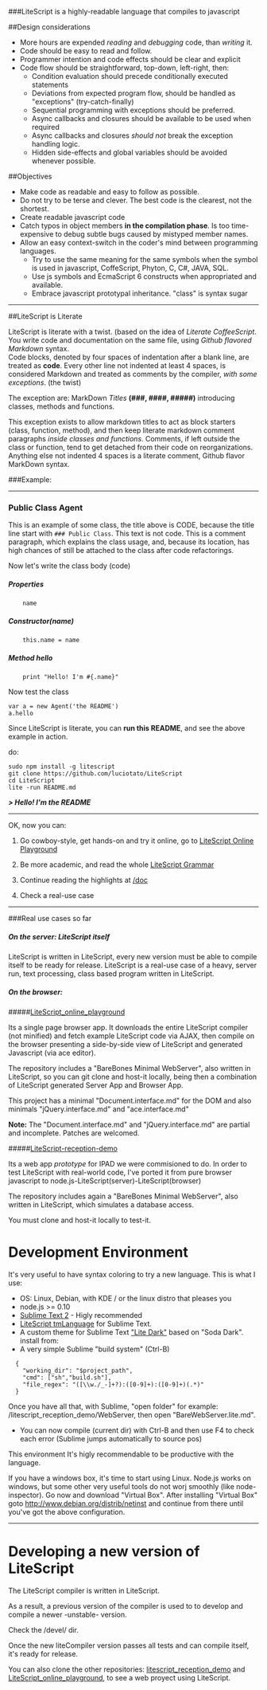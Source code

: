 ###LiteScript is a highly-readable language that compiles to javascript

##Design considerations

- More hours are expended *reading* and *debugging* code, than *writing* it.
- Code should be easy to read and follow. 
- Programmer intention and code effects should be clear and explicit
- Code flow should be straightforward, top-down, left-right, then:
  - Condition evaluation should precede conditionally executed statements
  - Deviations from expected program flow, should be handled as "exceptions" (try-catch-finally)
  - Sequential programming with exceptions should be preferred.
  - Async callbacks and closures should be available to be used when required
  - Async callbacks and closures *should not* break the exception handling logic.
  - Hidden side-effects and global variables should be avoided whenever possible.  

##Objectives

- Make code as readable and easy to follow as possible.
- Do not try to be terse and clever. The best code is the clearest, not the shortest. 
- Create readable javascript code
- Catch typos in object members **in the compilation phase**. Is too time-expensive to debug subtle bugs caused by mistyped member names.
- Allow an easy context-switch in the coder's mind between programming languages.
  - Try to use the same meaning for the same symbols when the symbol is used in javascript, CoffeScript, Phyton, C, C#, JAVA, SQL.
  - Use js symbols and EcmaScript 6 constructs when appropriated and available.
  - Embrace javascript prototypal inheritance. "class" is syntax sugar

------

##LiteScript is Literate

LiteScript is literate with a twist. (based on the idea of *Literate CoffeeScript*.  
You write code and documentation on the same file, using *Github flavored Markdown* syntax.  
Code blocks, denoted by four spaces of indentation after a blank line, are treated as **code**.
Every other line not indented at least 4 spaces, is considered Markdown 
and treated as comments by the compiler, *with some exceptions*. (the twist)

The exception are: MarkDown *Titles* **(###, ####, #####)** 
introducing classes, methods and functions.

This exception exists to allow markdown titles to act as block starters (class, function, method), 
and then keep literate markdown comment paragraphs *inside classes and functions*. 
Comments, if left outside the class or function, tend to get detached from their 
code on reorganizations.
Anything else not indented 4 spaces is a literate comment, Github flavor MarkDown syntax.

###Example:

-----
### Public Class Agent
This is an example of some class, the title above is CODE, because 
the title line start with `### Public Class`. This text is not code. This is a comment paragraph, 
which explains the class usage, and, because its location, 
has high chances of still be attached to the class after code refactorings. 

Now let's write the class body (code)
    
##### Properties
        name
    
##### Constructor(name)
        this.name = name
    
##### Method hello
        print "Hello! I'm #{.name}"

Now test the class

    var a = new Agent('the README')
    a.hello

Since LiteScript is literate, you can **run this README**, 
and see the above example in action. 

do:
```
sudo npm install -g litescript
git clone https://github.com/luciotato/LiteScript
cd LiteScript
lite -run README.md
```

***> Hello! I'm the README***


-----------

OK, now you can: 

1. Go cowboy-style, get hands-on and try it online, 
go to [LiteScript Online Playground](http://luciotato.github.io/LiteScript_online_playground/playground/)

2. Be more academic, and read the whole [LiteScript Grammar](/source/Grammar.lite.md)

3. Continue reading the highlights at [/doc](/doc)

4. Check a real-use case 

----
###Real use cases so far 

##### On the server: LiteScript itself

LiteScript is written in LiteScript, every new version must be able to 
compile itself to be ready for release.
LiteScript is a real-use case of a heavy, server run,
text processing, class based program written in LiteScript.

##### On the browser: 

#####[LiteScript_online_playground](https://github.com/luciotato/LiteScript_online_playground.git)

Its a single page browser app. It downloads the entire LiteScript compiler (not minified) 
and fetch example LiteScript code  via AJAX, then compile on the browser presenting 
a side-by-side view of LiteScript and generated Javascript (via ace editor). 

The repository includes a "BareBones Minimal WebServer", also written in LiteScript, 
so you can git clone and host-it locally, being then a combination of LiteScript 
generated Server App and Browser App.

This project has a minimal "Document.interface.md" for the DOM and also minimals
"jQuery.interface.md" and "ace.interface.md"

**Note:** The "Document.interface.md" and "jQuery.interface.md" are partial and incomplete.
Patches are welcomed.

#####[LiteScript-reception-demo](https://github.com/luciotato/LiteScript-reception-demo.git)

Its a web app *prototype* for IPAD we were commisioned to do. In order to test LiteScript
with real-world code, I've ported it from pure browser javascript 
to node.js-LiteScript(server)-LiteScript(browser)

The repository includes again a "BareBones Minimal WebServer", also written in LiteScript, 
which simulates a database access.

You must clone and host-it locally to test-it.

Development Environment
=======================

It's very useful to have syntax coloring to try a new language. This is what I use:

- OS: Linux, Debian, with KDE / or the linux distro that pleases you
- node.js >= 0.10
- [Sublime Text 2](http://www.sublimetext.com/2) - Higly recommended 
- [LiteScript tmLanguage](/extras/sublime) for Sublime Text. 
- A custom theme for Sublime Text ["Lite Dark"](/extras/sublime) based on "Soda Dark". install from: 
- A very simple Sublime "build system" (Ctrl-B)
```
  {
    "working_dir": "$project_path",
    "cmd": ["sh","build.sh"],
    "file_regex": "([\\w./_-]+?):([0-9]+):([0-9]+)(.*)"
  }
```


Once you have all that, with Sublime, "open folder" for example: 
/litescript_reception_demo/WebServer, then open "BareWebServer.lite.md".

- You can now compile (current dir) with Ctrl-B 
and then use F4 to check each error (Sublime jumps automatically to source pos)

This environment It's higly recommendable to be productive with the language.

If you have a windows box, it's time to start using Linux. Node.js works on windows, 
but some other very useful tools do not worj smoothly (like node-inspector). 
Go now and download "Virtual Box". After installing "Virtual Box" 
goto http://www.debian.org/distrib/netinst and continue from there 
until you've got the above configuration.

----
Developing a new version of LiteScript 
======================================

The LiteScript compiler is written in LiteScript. 

As a result, a previous version of the compiler 
is used to to develop and compile a newer -unstable- version. 

Check the /devel/ dir.

Once the new liteCompiler version passes all tests and can compile itself,
it's ready for release.

You can also clone the other repositories: 
[litescript_reception_demo](https://github.com/luciotato/LiteScript-reception-demo) 
and [LiteScript_online_playground](https://github.com/luciotato/LiteScript_online_playground), 
to see a web proyect using LiteScript.

